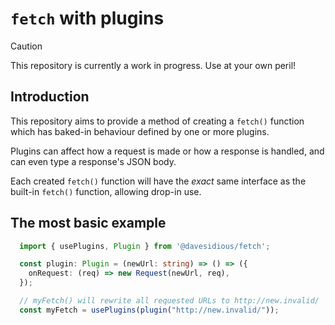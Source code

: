 # `fetch` with plugins

> [!CAUTION]
> This repository is currently a work in progress.  Use at your own peril!

## Introduction

This repository aims to provide a method of creating a `fetch()` function which has baked-in behaviour defined by one or more plugins.

Plugins can affect how a request is made or how a response is handled, and can even type a response's JSON body.

Each created `fetch()` function will have the _exact_ same interface as the built-in `fetch()` function, allowing drop-in use.

## The most basic example

```ts
  import { usePlugins, Plugin } from '@davesidious/fetch';

  const plugin: Plugin = (newUrl: string) => () => ({
    onRequest: (req) => new Request(newUrl, req),
  });

  // myFetch() will rewrite all requested URLs to http://new.invalid/
  const myFetch = usePlugins(plugin("http://new.invalid/"));
```